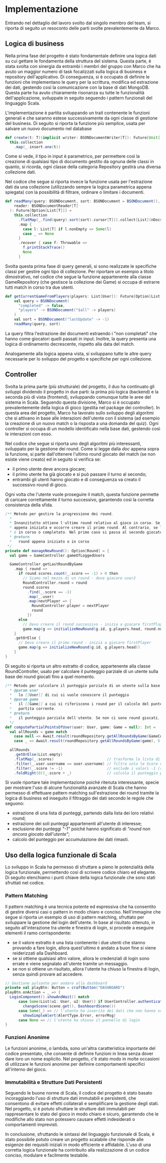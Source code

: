 # Implementazione

Entrando nel dettaglio del lavoro svolto dal singolo membro del team, si riporta di seguito un resoconto delle parti svolte prevalentemente da Marco.

## Logica di business
Nella prima fase del progetto è stato fondamentale definire una logica dati su cui gettare le fondamenta della struttura del sistema. Questa parte, è stata svolta con sinergia da entrambi i membri del gruppo con Marco che ha avuto un maggior numero di task focalizzati sulla logica di business e repository dell'applicativo.
Di conseguenza, si è occupato di definire le funzioni che implementano le query per la scrittura, modifica ed estrazione dei dati, gestendo così la comunicazione con la base di dati MongoDB.
Questa parte ha avuto chiaramente risonanza su tutte le funzionalità dell'applicazione, sviluppate in seguito seguendo i pattern funzionali del linguaggio Scala.

L'implementazione è partita sviluppando un trait contenente le funzioni generali e che saranno estese successivamente da ogni classe di gestione del business.
Di seguito si riporta la funzione più semplice, usata per salvare un nuovo documento nel database
```scala
def create(t: T)(implicit writer: BSONDocumentWriter[T]): Future[Unit] =
  this.collection
    .map(_.insert.one(t))
```
Come si vede, il tipo in input è parametrico, per permettere così la creazione di qualsiasi tipo di documento gestito da ognuna delle classi in quanto, si ricorda, ogni classe della categoria Repository gestirà una diversa collezione dati.

Nel codice che segue si riporta invece la funzione usata per l'estrazione dati da una collezione (utilizzando sempre la logica parametrica appena spiegata) con la possibilità di filtrare, ordinare o limitare i documenti.
```scala
def readMany(query: BSONDocument, sort: BSONDocument = BSONDocument(), nDocsToRead: Int = -1)(implicit
    reader: BSONDocumentReader[T]
  ): Future[Option[List[T]]] =
    this.collection
      .flatMap(_.find(query).sort(sort).cursor[T]().collect[List](nDocsToRead))
      .map {
        case l: List[T] if l.nonEmpty => Some(l)
        case _ => None
      }
      .recover { case f: Throwable =>
        f.printStackTrace()
        None
      }
```

Svolta questa prima fase di query generali, si sono realizzate le specifiche classi per gestire ogni tipo di collezione.
Per riportare un esempio a titolo dimostrativo, nel codice che segue la funzione appartenente alla classe GameRepository (che gestisce la collezione dei Game) si occupa di estrarre tutti match in corso tra due utenti.
```scala
def getCurrentGameFromPlayers(players: List[User]): Future[Option[List[Game]]] =
    val query = BSONDocument(
      "completed" -> false,
      "players" -> BSONDocument("$all" -> players)
    )
    val sort = BSONDocument("lastUpdate" -> -1)
    readMany(query, sort)
```
La query filtra l'estrazione dei documenti estraendo i "non completati" che hanno come giocatori quelli passati in input.
Inoltre, la query presenta una logica di ordinamento decrescente, rispetto alla data del match.

Analogamente alla logica appena vista, si sviluppano tutte le altre query necessarie per lo sviluppo del progetto e specifiche per ogni collezione.

## Controller
Svolta la prima parte (più strutturale) del progetto, il duo ha continuato gli sviluppi dividendo il progetto in due parti: la prima più logica (backend) e la seconda più di vista (frontend), sviluppando comunque tutte le aree del sistema in Scala.
Seguendo questa divisione, Marco si è occupato prevalentemente della logica di gioco (gestita nel package dei controller).
In questa area del progetto, Marco ha lavorato sullo sviluppo degli algoritmi che si attivano in base alle interazioni dell'utente con il sistema (ad esempio la creazione di un nuovo match o la risposta a una domanda del quiz).
Ogni controller si occupa di un modello identificato nella base dati, gestendo così le interazioni con esso.

Nel codice che segue si riporta uno degli algoritmi più interessanti, sviluppato per la gestione dei round. Come si legge dalla _doc_ appena sopra la funzione, si parte dall'ottenere l'ultimo round giocato del match (se non esiste viene creato) ed in seguito si verifica se:
- il primo utente deve ancora giocare;
- il primo utente ha già giocato e si può passare il turno al secondo;
- entrambi gli utenti hanno giocato e di conseguenza va creato il successivo round di gioco.

Ogni volta che l'utente vuole proseguire il match, questa funzione permette di caricare correttamente il turno successivo, garantendo così la corretta consistenza della sfida.
```scala
/** Metodo per gestire la progressione dei round.
  *
  * Innanzitutto ottiene l'ultimo round relativo al gioco in corso. Se esso non è presente, significa che la partita è
  * appena iniziata e occorre creare il primo round. Al contrario, se l'ultimo round risulta presente, si verifica se
  * è in corso o completato. Nel primo caso si passa al secondo giocatore, nel secondo si crea il round successivo.
  * @return
  *   round appena iniziato o in corso
 */
private def manageNewRound(): Option[Round] = {
  val game = GameController.gameOfLoggedUsers

  GameController.getLastRoundByGame
    .map { round =>
      if round.scores.count(_.score == -1) > 0 then
        // Siamo nel mezzo di un round - deve giocare user2
        RoundController.round = round
        round.scores
          .find(_.score == -1)
          .map(_.user)
          .map(nextPlayer => {
            RoundController.player = nextPlayer
            round
          })
      else
        // Devo creare il round successivo - inizia a giocare firstPlayer
        game.map(g => initializeNewRound(g.id, g.players.head, round.numberRound + 1))
    }
    .getOrElse {
      // Devo creare il primo round - inizia a giocare firstPlayer
      game.map(g => initializeNewRound(g.id, g.players.head))
    }
}
```

Di seguito si riporta un altro estratto di codice, appartenente alla classe RoundController, usato per calcolare il punteggio parziale di un utente sulla base dei round giocati fino a quel momento.
```scala
/** Metodo per calcolare il punteggio parziale di un utente sulla base dei round giocati fino a quel momento.
  * @param user
  *   lo [[User]] di cui si vuole conoscere il punteggio
  * @param game
  *   il [[Game]] a cui si riferiscono i round per il calcolo del punteggio. Se non viene passato, si considera la
  *   partita corrente.
  * @return
  *   il punteggio parziale dell'utente. Se non ci sono round giocati, ritorna [[0]]
  */
def computePartialPointsOfUser(user: User, game: Game = null): Int = 
  val allRounds = game match
    case null => Await.result(roundRepository.getAllRoundsByGame(GameController.gameOfLoggedUsers.orNull), 5.seconds)
    case _ => Await.result(roundRepository.getAllRoundsByGame(game), 5.seconds)

  allRounds
    .getOrElse(List.empty)
    .flatMap(_.scores)                        // trasforma la lista di Round in lista di Score
    .filter(_.user.username == user.username) // filtra solo le Score dell'utente in input
    .filter(_.score != -1)                    // esclude i valori -1 (round non ancora giocato dall'utente)
    .foldRight(0)(_.score + _)                // calcola il punteggio per accumulazione
```
Si vuole riportare tale implementazione poiché ritenuta interessante, specie per mostrare l'uso di alcune funzionalità avanzate di Scala che hanno permesso di effettuare pattern matching sull'estrazione dei round tramite la logica di business ed inseguito il filtraggio dei dati secondo le regole che seguono:
- estrazione di una lista di punteggi, partendo dalla lista dei loro relativi round;
- estrazione dei soli punteggi appartenenti all'utente di interesse;
- esclusione dei punteggi _"-1"_ poiché hanno significato di _"round non ancora giocato dall'utente"_;
- calcolo del punteggio per accumulazione dei dati rimasti.

## Uso della logica funzionale di Scala
Lo sviluppo in Scala ha permesso di sfruttare a pieno le potenzialità della logica funzionale, permettendo così di scrivere codice chiaro ed elegante.
Di seguito elenchiamo i punti chiave della logica funzionale che sono stati sfruttati nel codice.

### Pattern Matching
Il pattern matching è una tecnica potente ed espressiva che ha consentito di gestire diversi casi o pattern in modo chiaro e conciso.
Nell'immagine che segue si riporta un esempio di uso di pattern matching, sfruttato per sviluppare la gestione del login dell'utente.
In base al risultato ottenuto, in seguito all'interazione tra utente e finestra di login, si procede a eseguire elementi il ramo corrispondente:
- se il valore estratto è una lista contenente i due utenti che stanno provando a fare login, allora quest'ultimo è andato a buon fine si viene reiderizzati alla Dashboard.
- se si ottiene qualsiasi altro valore, allora le credenziali di login sono errate e viene segnalato all'utente tramite un messaggio.
- se non si ottiene un risultato, allora l'utente ha chiuso la finestra di login, senza quindi provare ad accedere.

```scala
// Gestione pulsante per andare alla dashboard
private val playBtn: Button = craftButton("DASHBOARD")
playBtn.onAction = _ => {
  LoginComponent().showAndWait() match
      case Some(List(u1: User, u2: User)) if UserController.authenticateUsers(List(u1, u2)) =>
        changeScene(scene.get(), DashboardScene())
      case Some(_) => // l'utente ha inserito dei dati che non hanno soddisfatto i criteri di verifica
        showSimpleAlert(AlertType.Error, errorMsg)
      case None => // l'utente ha chiuso il pannello di login
}
```

### Funzioni Anonime
Le funzioni anonime, o lambda, sono un'altra caratteristica importante del codice presentato, che consente di definire funzioni in linea senza dover dare loro un nome esplicito.
Nel progetto, c'è stato modo in molte occasioni di utilizzare le funzioni anonime per definire comportamenti specifici all'interno del gioco.

### Immutabilità e Strutture Dati Persistenti
Seguendo le buone norme di Scala, il codice del progetto è stato basato incoraggiando l'uso di strutture dati immutabili e persistenti, che consentono di evitare effetti collaterali e semplificare la gestione degli stati.
Nel progetto, si è potuto sfruttare le strutture dati immutabili per rappresentare lo stato del gioco in modo chiaro e sicuro, garantendo che le modifiche allo stato non potessero causare effetti indesiderati o comportamenti imprevisti.

In conclusione, sfruttando le sintassi del linguaggio funzionale di Scala, è stato possibile potuto creare un progetto scalabile che risponde alle esigenze dei requisiti iniziali in modo efficiente e affidabile.
L'uso di una corretta logica funzionale ha contribuito alla realizzazione di un codice conciso, modulare e facilmente testabile.